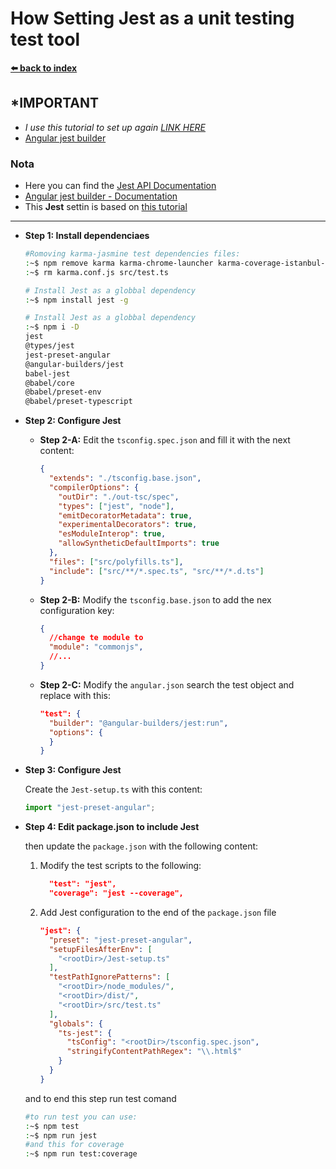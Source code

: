 # How Setting Jest as a unit testing test tool

**[⬅️ back to index](./00_index.md)**

## \*IMPORTANT

- _I use this tutorial to set up again_ [_*LINK HERE*_](https://www.youtube.com/watch?v=cnfpdSzSUH4&ab_channel=TypeWithMe)
- [Angular jest builder](https://github.com/just-jeb/angular-builders/tree/master/packages/jest#jest-builder-for-angular-build-facade)

### Nota

- Here you can find the [Jest API Documentation](https://jestjs.io/docs/en/api)
- [Angular jest builder - Documentation](https://www.npmjs.com/package/@angular-builders/jest)
- This **Jest** settin is based on [this tutorial](https://dev.to/alfredoperez/angular-10-setting-up-jest-2m0l)

---

- **Step 1: Install dependenciaes**

  ```bash
  #Romoving karma-jasmine test dependencies files:
  :~$ npm remove karma karma-chrome-launcher karma-coverage-istanbul-reporter karma-jasmine karma-jasmine-html-reporter
  :~$ rm karma.conf.js src/test.ts

  # Install Jest as a globbal dependency
  :~$ npm install jest -g

  # Install Jest as a globbal dependency
  :~$ npm i -D
  jest
  @types/jest
  jest-preset-angular
  @angular-builders/jest
  babel-jest
  @babel/core
  @babel/preset-env
  @babel/preset-typescript
  ```

- **Step 2: Configure Jest**

  - **Step 2-A:** Edit the `tsconfig.spec.json` and fill it with the next content:

    ```JSON
    {
      "extends": "./tsconfig.base.json",
      "compilerOptions": {
        "outDir": "./out-tsc/spec",
        "types": ["jest", "node"],
        "emitDecoratorMetadata": true,
        "experimentalDecorators": true,
        "esModuleInterop": true,
        "allowSyntheticDefaultImports": true
      },
      "files": ["src/polyfills.ts"],
      "include": ["src/**/*.spec.ts", "src/**/*.d.ts"]
    }
    ```

  - **Step 2-B:** Modify the `tsconfig.base.json` to add the nex configuration key:

    ```JSON
    {
      //change te module to
      "module": "commonjs",
      //...
    }
    ```

  - **Step 2-C:** Modify the `angular.json` search the test object and replace with this:

    ```JSON
    "test": {
      "builder": "@angular-builders/jest:run",
      "options": {
      }
    }
    ```

- **Step 3: Configure Jest**

  Create the `Jest-setup.ts` with this content:

  ```typescript
  import "jest-preset-angular";
  ```

- **Step 4: Edit package.json to include Jest**

  then update the `package.json` with the following content:

  1. Modify the test scripts to the following:

     ```JSON
       "test": "jest",
       "coverage": "jest --coverage",
     ```

  2. Add Jest configuration to the end of the `package.json` file
  
     ```JSON
     "jest": {
       "preset": "jest-preset-angular",
       "setupFilesAfterEnv": [
         "<rootDir>/Jest-setup.ts"
       ],
       "testPathIgnorePatterns": [
         "<rootDir>/node_modules/",
         "<rootDir>/dist/",
         "<rootDir>/src/test.ts"
       ],
       "globals": {
         "ts-jest": {
           "tsConfig": "<rootDir>/tsconfig.spec.json",
           "stringifyContentPathRegex": "\\.html$"
         }
       }
     }
     ```

  and to end this step run test comand

  ```bash
  #to run test you can use:
  :~$ npm test
  :~$ npm run jest
  #and this for coverage
  :~$ npm run test:coverage
  ```
